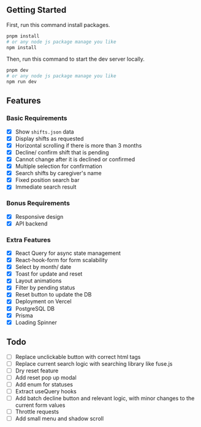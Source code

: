 ## Getting Started

First, run this command install packages.

```bash
pnpm install
# or any node js package manage you like
npm install
```

Then, run this command to start the dev server locally.

```bash
pnpm dev
# or any node js package manage you like
npm run dev
```

## Features

### Basic Requirements

- [x] Show `shifts.json` data
- [x] Display shifts as requested
- [x] Horizontal scrolling if there is more than 3 months
- [x] Decline/ confirm shift that is pending
- [x] Cannot change after it is declined or confirmed
- [x] Multiple selection for confirmation
- [x] Search shifts by caregiver's name
- [x] Fixed position search bar
- [x] Immediate search result

### Bonus Requirements

- [x] Responsive design
- [x] API backend

### Extra Features

- [x] React Query for async state management
- [x] React-hook-form for form scalability
- [x] Select by month/ date
- [x] Toast for update and reset
- [x] Layout animations
- [x] Filter by pending status
- [x] Reset button to update the DB
- [x] Deployment on Vercel
- [x] PostgreSQL DB
- [x] Prisma
- [x] Loading Spinner

## Todo

- [ ] Replace unclickable button with correct html tags
- [ ] Replace current search logic with searching library like fuse.js
- [ ] Dry reset feature
- [ ] Add reset pop up modal
- [ ] Add enum for statuses
- [ ] Extract useQuery hooks
- [ ] Add batch decline button and relevant logic, with minor changes to the current form values
- [ ] Throttle requests
- [ ] Add small menu and shadow scroll
